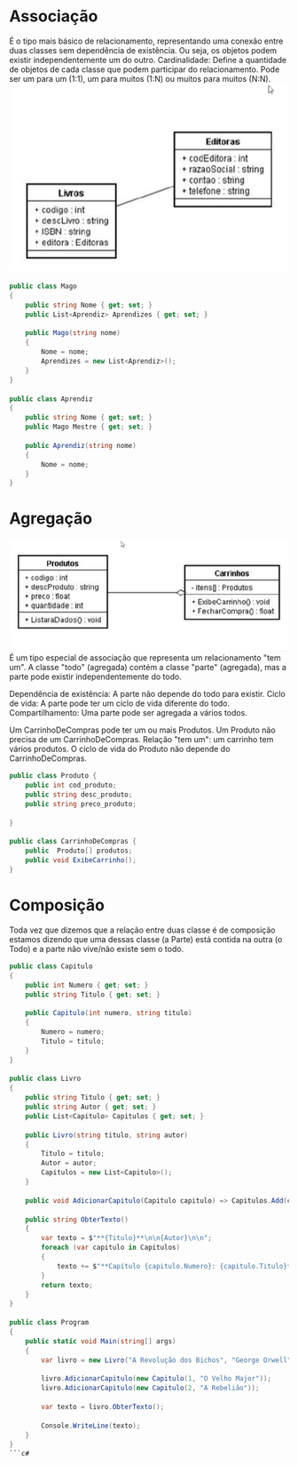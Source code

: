 # Associação
 É o tipo mais básico de relacionamento, representando uma conexão entre duas classes sem dependência de existência. Ou seja, os objetos podem existir independentemente um do outro.
Cardinalidade: Define a quantidade de objetos de cada classe que podem participar do relacionamento. Pode ser um para um (1:1), um para muitos (1:N) ou muitos para muitos (N:N).
![alt text](image.png)

```c#
public class Mago
{
    public string Nome { get; set; }
    public List<Aprendiz> Aprendizes { get; set; }

    public Mago(string nome)
    {
        Nome = nome;
        Aprendizes = new List<Aprendiz>();
    }
}

public class Aprendiz
{
    public string Nome { get; set; }
    public Mago Mestre { get; set; }

    public Aprendiz(string nome)
    {
        Nome = nome;
    }
}
```
# Agregação
![alt text](image-2.png)
É um tipo especial de associação que representa um relacionamento "tem um". A classe "todo" (agregada) contém a classe "parte" (agregada), mas a parte pode existir independentemente do todo.

Dependência de existência: A parte não depende do todo para existir.
Ciclo de vida: A parte pode ter um ciclo de vida diferente do todo.
Compartilhamento: Uma parte pode ser agregada a vários todos.

Um CarrinhoDeCompras pode ter um ou mais Produtos.
Um Produto não precisa de um CarrinhoDeCompras.
Relação "tem um": um carrinho tem vários produtos.
O ciclo de vida do Produto não depende do CarrinhoDeCompras.
```c#
public class Produto {
    public int cod_produto;
    public string desc_produto;
    public string preco_produto;

}

public class CarrinhoDeCompras {
    public  Produto[] produtos;
    public void ExibeCarrinho();
}
```
# Composição
Toda vez que dizemos que a relação entre duas classe é de composição estamos dizendo que uma dessas classe (a Parte) está contida na outra (o Todo) e a parte não vive/não existe sem o todo.
```c#
public class Capitulo
{
    public int Numero { get; set; }
    public string Titulo { get; set; }

    public Capitulo(int numero, string titulo)
    {
        Numero = numero;
        Titulo = titulo;
    }
}

public class Livro
{
    public string Titulo { get; set; }
    public string Autor { get; set; }
    public List<Capitulo> Capitulos { get; set; }

    public Livro(string titulo, string autor)
    {
        Titulo = titulo;
        Autor = autor;
        Capitulos = new List<Capitulo>();
    }

    public void AdicionarCapitulo(Capitulo capitulo) => Capitulos.Add(capitulo);

    public string ObterTexto()
    {
        var texto = $"**{Titulo}**\n\n{Autor}\n\n";
        foreach (var capitulo in Capitulos)
        {
            texto += $"**Capítulo {capitulo.Numero}: {capitulo.Titulo}**\n\n";
        }
        return texto;
    }
}

public class Program
{
    public static void Main(string[] args)
    {
        var livro = new Livro("A Revolução dos Bichos", "George Orwell");

        livro.AdicionarCapitulo(new Capitulo(1, "O Velho Major"));
        livro.AdicionarCapitulo(new Capitulo(2, "A Rebelião"));

        var texto = livro.ObterTexto();

        Console.WriteLine(texto);
    }
}
```c#
